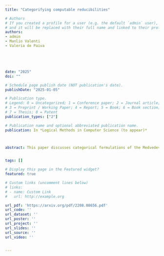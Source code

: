 ```yaml
---
title: "Categorifying computable reducibilities"

# Authors
# If you created a profile for a user (e.g. the default `admin` user), write the username (folder name) here 
# and it will be replaced with their full name and linked to their profile.
authors:
- admin
- Manlio Valenti
- Valeria de Paiva





date: "2025"
doi: ""

# Schedule page publish date (NOT publication's date).
publishDate: "2025-01-05"

# Publication type.
# Legend: 0 = Uncategorized; 1 = Conference paper; 2 = Journal article;
# 3 = Preprint / Working Paper; 4 = Report; 5 = Book; 6 = Book section;
# 7 = Thesis; 8 = Patent
publication_types: ["2"]

# Publication name and optional abbreviated publication name.
publication: In *Logical Methods in Computer Science (to appear)*



abstract: This paper discusses categorical formulations of the Medvedev, Muchnik and Weirauch reducibilities in Computability Theory and connects these reducibilities to different Lawvere categorical doctrines. These specific doctrines were used in previous work to provide categorical models for Dialectica logical properties. We relate Medvedev and Weyrauch doctrines to the Dialectica doctrine, showing that all these doctrines can be conceptualized in terms of (logic) quantifier (existential and universal) completions. 


tags: []

# Display this page in the Featured widget?
featured: true

# Custom links (uncomment lines below)
# links:
# - name: Custom Link
#   url: http://example.org

url_pdf: 'https://arxiv.org/pdf/2208.08656.pdf'
url_code: ''
url_dataset: ''
url_poster: ''
url_project: ''
url_slides: ''
url_source: ''
url_video: ''


---
```



